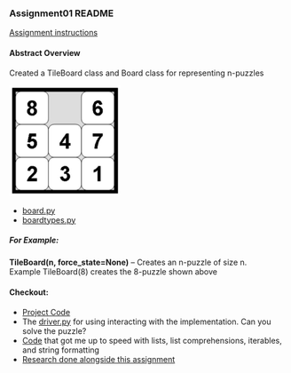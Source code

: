 ### Assignment01 README

[Assignment instructions](A01.pdf)

#### Abstract Overview

Created a TileBoard class and Board class for representing n-puzzles 

<img src="Npuzzle.JPG" width=200 height= 200>

- [board.py](basicsearch_lib/board.py) 
- [boardtypes.py](basicsearch_lib/boardtypes.py)

##### For Example: 
**TileBoard(n, force_state=None)** – Creates an n-puzzle of size n.  
Example TileBoard(8) creates the 8-puzzle shown above

#### Checkout:
- [Project Code](basicsearch_lib/)
-  The [driver.py](basicsearch_lib/driver.py) for using interacting with the implementation. Can you solve the puzzle?
- [Code](basicsearch_lib/gettingcomfortable.py) that got me up to speed with lists, list comprehensions, iterables, and string formatting
- [Research done alongside this assignment](Research/)
